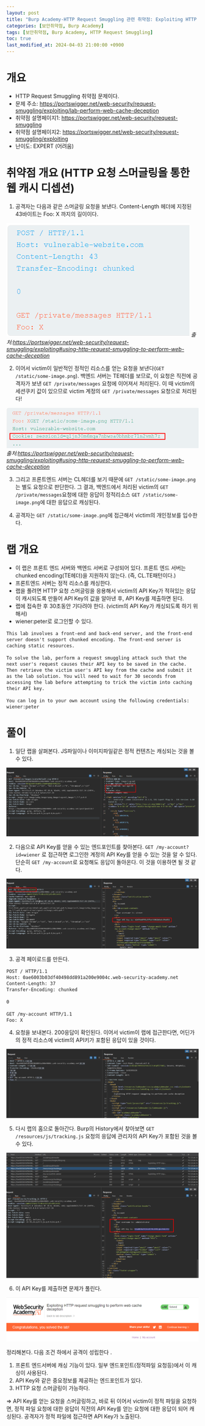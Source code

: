 ```yaml
---
layout: post
title: "Burp Academy-HTTP Request Smuggling 관련 취약점: Exploiting HTTP request smuggling to perform web cache deception"
categories: [보안취약점, Burp Academy]
tags: [보안취약점, Burp Academy, HTTP Request Smuggling]
toc: true
last_modified_at: 2024-04-03 21:00:00 +0900
---
```


# 개요
- HTTP Request Smuggling 취약점 문제이다. 
- 문제 주소: https://portswigger.net/web-security/request-smuggling/exploiting/lab-perform-web-cache-deception
- 취약점 설명페이지1: https://portswigger.net/web-security/request-smuggling
- 취약점 설명페이지2: https://portswigger.net/web-security/request-smuggling/exploiting
- 난이도: EXPERT (어려움)

# 취약점 개요 (HTTP 요청 스머글링을 통한 웹 캐시 디셉션)

1. 공격자는 다음과 같은 스머글링 요청을 보낸다. Content-Length 헤더에 지정된 43바이트는 Foo: X 까지의 길이이다.

![](/images/burp-academy-hrs-cache-deception-pattern.png)
*출처:https://portswigger.net/web-security/request-smuggling/exploiting#using-http-request-smuggling-to-perform-web-cache-deception*


2. 이어서 victim이 일반적인 정적인 리소스를 얻는 요청을 보낸다(`GET /static/some-image.png`). 백엔드 서버는 TE헤더를 보므로, 이 요청은 직전에 공격자가 보낸 `GET /private/messages` 요청에 이어져서 처리된다. 이 때 victim의 세션쿠키 값이 있으므로 victim 계정의 `GET /private/messages` 요청으로 처리된다! 

![](/images/burp-academy-hrs-cache-deception-pattern-2.png)
*출처:https://portswigger.net/web-security/request-smuggling/exploiting#using-http-request-smuggling-to-perform-web-cache-deception*

3. 그리고 프론트엔드 서버는 CL헤더를 보기 때문에 `GET /static/some-image.png`는 별도 요청으로 판단한다. 그 결과, 백엔드에서 처리된 victim의 `GET /private/messages`요청에 대한 응답이 정적리소스 `GET /static/some-image.png`에 대한 응답으로 캐싱된다. 

4. 공격자는 `GET /static/some-image.png`에 접근해서 victim의 개인정보를 입수한다. 


# 랩 개요
- 이 랩은 프론트 엔드 서버와 백엔드 서버로 구성되어 있다. 프론트 엔드 서버는 chunked encoding(TE헤더)을 지원하지 않는다. (즉, CL.TE패턴이다.)
- 프론트엔드 서버는 정적 리소스를 캐싱한다. 
- 랩을 풀려면 HTTP 요청 스머글링을 응용해서 victim의 API Key가 적혀있는 응답이 캐시되도록 만들어 API Key의 값을 알아낸 후, API Key를 제출하면 된다. 
- 랩에 접속한 후 30초동안 기다려야 한다. (victim의 API Key가 캐싱되도록 하기 위해서)
- wiener:peter로 로그인할 수 있다. 

```
This lab involves a front-end and back-end server, and the front-end server doesn't support chunked encoding. The front-end server is caching static resources.

To solve the lab, perform a request smuggling attack such that the next user's request causes their API key to be saved in the cache. Then retrieve the victim user's API key from the cache and submit it as the lab solution. You will need to wait for 30 seconds from accessing the lab before attempting to trick the victim into caching their API key.

You can log in to your own account using the following credentials: wiener:peter
```

# 풀이 
1. 일단 랩을 살펴본다. JS파일이나 이미지파일같은 정적 컨텐츠는 캐싱되는 것을 볼 수 있다. 

![](/images/burp-academy-hrs-12-1.png)

2. 다음으로 API Key를 얻을 수 있는 엔드포인트를 찾아본다. `GET /my-account?id=wiener` 로 접근하면 로그인한 계정의 API Key를 얻을 수 있는 것을 알 수 있다. 단순히 `GET /my-account`로 요청해도 응답이 돌아온다. 이 것을 이용하면 될 것 같다. 

![](/images/burp-academy-hrs-12-2.png)

3. 공격 페이로드를 만든다.

```http
POST / HTTP/1.1
Host: 0ae6003b03df40498dd891a200e9004c.web-security-academy.net
Content-Length: 37
Transfer-Encoding: chunked

0

GET /my-account HTTP/1.1
Foo: X
```

4. 요청을 보내본다. 200응답이 확인된다. 이어서 victim이 랩에 접근한다면, 어딘가의 정적 리소스에 victim의 API키가 포함된 응답이 있을 것이다. 

![](/images/burp-academy-hrs-12-4.png)

5. 다시 랩의 홈으로 돌아간다. Burp의 History에서 찾아보면 `GET /resources/js/tracking.js` 요청의 응답에 관리자의 API Key가 포함된 것을 볼 수 있다. 

![](/images/burp-academy-hrs-12-3.png)

6. 이 API Key를 제출하면 문제가 풀린다. 

![](/images/burp-academy-hrs-12-success.png)



정리해본다. 다음 조건 하에서 공격이 성립한다 .
1. 프론트 엔드서버에 캐싱 기능이 있다. 일부 엔드포인트(정적파일 요청등)에서 이 캐싱이 사용된다.
2. API Key와 같은 중요정보를 제공하는 엔드포인트가 있다. 
3. HTTP 요청 스머글링이 가능하다. 

=> API Key를 얻는 요청을 스머글링하고, 바로 뒤 이어서 victim이 정적 파일을 요청하면, 정적 파일 요청에 대한 응답이 직전의 API Key를 얻는 요청에 대한 응답이 되어 캐싱된다. 공격자가 정적 파일에 접근하면 API Key가 노출된다. 